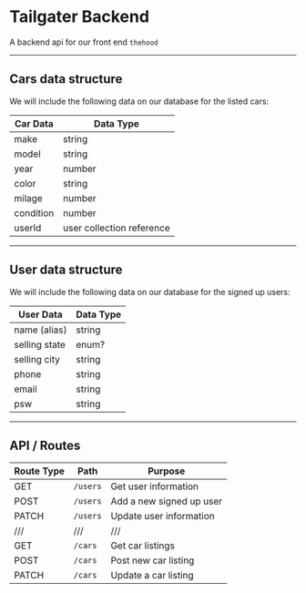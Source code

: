 # Tailgater Backend

A backend api for our front end `thehood`

***

## Cars data structure

We will include the following data on our database for the listed cars:

| Car Data | Data Type |
| -------- | --------- |
| make | string |
| model | string |
| year | number |
| color | string |
| milage | number |
| condition | number |
| userId | user collection reference |

***

## User data structure

We will include the following data on our database for the signed up users:

| User Data | Data Type |
| --------- | --------- |
| name (alias) | string |
| selling state | enum? |
| selling city | string |
| phone | string |
| email | string |
| psw | string |

***

## API / Routes

| Route Type | Path | Purpose |
| ---------- | ---- | ------- |
| GET | `/users` | Get user information |
| POST | `/users` | Add a new signed up user |
| PATCH | `/users` | Update user information |
| \/\/\/ | \/\/\/ | \/\/\/ |
| GET | `/cars` | Get car listings |
| POST | `/cars` | Post new car listing |
| PATCH | `/cars` | Update a car listing |